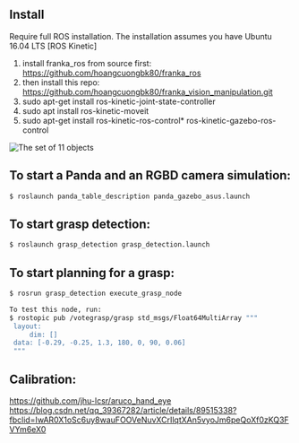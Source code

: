 ## Install
Require full ROS installation. The installation assumes you have Ubuntu 16.04 LTS [ROS Kinetic]
1. install franka_ros from source first: https://github.com/hoangcuongbk80/franka_ros
2. then install this repo: https://github.com/hoangcuongbk80/franka_vision_manipulation.git
3. sudo apt-get install ros-kinetic-joint-state-controller
4. sudo apt install ros-kinetic-moveit
5. sudo apt-get install ros-kinetic-ros-control* ros-kinetic-gazebo-ros-control

![The set of 11 objects](docs/robotlab.png)

## To start a Panda and an RGBD camera simulation:
   ```bash
   $ roslaunch panda_table_description panda_gazebo_asus.launch
   ```
## To start grasp detection:
   ```bash
   $ roslaunch grasp_detection grasp_detection.launch
   ```
## To start planning for a grasp:
   ```bash
   $ rosrun grasp_detection execute_grasp_node
   ```
   ```bash
   To test this node, run:
   $ rostopic pub /votegrasp/grasp std_msgs/Float64MultiArray """
    layout:
        dim: []                                
    data: [-0.29, -0.25, 1.3, 180, 0, 90, 0.06]
    """
   ```
## Calibration:
https://github.com/jhu-lcsr/aruco_hand_eye <br/>
https://blog.csdn.net/qq_39367282/article/details/89515338?fbclid=IwAR0X1oSc6uy8wauFOOVeNuvXCrIlqtXAn5vyoJm6peQoXf0zKQ3FVYm6eX0
